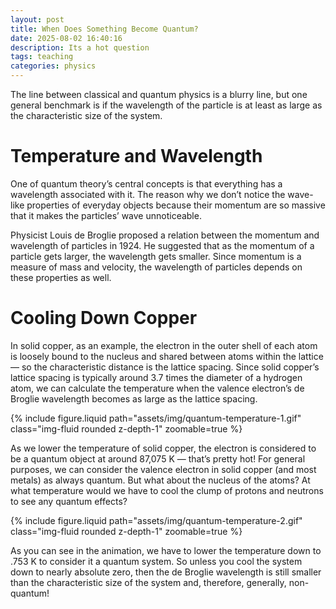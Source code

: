 ```yaml
---
layout: post
title: When Does Something Become Quantum?
date: 2025-08-02 16:40:16
description: Its a hot question
tags: teaching
categories: physics
---
```


The line between classical and quantum physics is a blurry line, but one general benchmark is if the wavelength of the particle is at least as large as the characteristic size of the system.

# Temperature and Wavelength

One of quantum theory’s central concepts is that everything has a wavelength associated with it. The reason why we don’t notice the wave-like properties of everyday objects because their momentum are so massive that it makes the particles’ wave unnoticeable.

Physicist Louis de Broglie proposed a relation between the momentum and wavelength of particles in 1924. He suggested that as the momentum of a particle gets larger, the wavelength gets smaller. Since momentum is a measure of mass and velocity, the wavelength of particles depends on these properties as well.


# Cooling Down Copper

In solid copper, as an example, the electron in the outer shell of each atom is loosely bound to the nucleus and shared between atoms within the lattice — so the characteristic distance is the lattice spacing. Since solid copper’s lattice spacing is typically around 3.7 times the diameter of a hydrogen atom, we can calculate the temperature when the valence electron’s de Broglie wavelength becomes as large as the lattice spacing.

{% include figure.liquid path="assets/img/quantum-temperature-1.gif" class="img-fluid rounded z-depth-1" zoomable=true %}

As we lower the temperature of solid copper, the electron is considered to be a quantum object at around 87,075 K — that’s pretty hot! For general purposes, we can consider the valence electron in solid copper (and most metals) as always quantum. But what about the nucleus of the atoms? At what temperature would we have to cool the clump of protons and neutrons to see any quantum effects?

{% include figure.liquid path="assets/img/quantum-temperature-2.gif" class="img-fluid rounded z-depth-1" zoomable=true %}

As you can see in the animation, we have to lower the temperature down to .753 K to consider it a quantum system. So unless you cool the system down to nearly absolute zero, then the de Broglie wavelength is still smaller than the characteristic size of the system and, therefore, generally, non-quantum!
